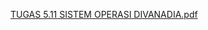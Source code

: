 [TUGAS 5.11 SISTEM OPERASI DIVANADIA.pdf](https://github.com/user-attachments/files/15583476/TUGAS.5.11.SISTEM.OPERASI.DIVANADIA.pdf)
